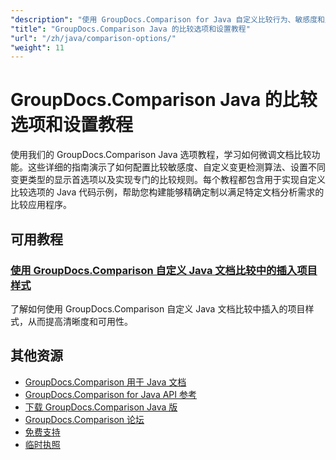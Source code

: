 ```yaml
---
"description": "使用 GroupDocs.Comparison for Java 自定义比较行为、敏感度和显示选项的分步教程。"
"title": "GroupDocs.Comparison Java 的比较选项和设置教程"
"url": "/zh/java/comparison-options/"
"weight": 11
---
```


# GroupDocs.Comparison Java 的比较选项和设置教程

使用我们的 GroupDocs.Comparison Java 选项教程，学习如何微调文档比较功能。这些详细的指南演示了如何配置比较敏感度、自定义变更检测算法、设置不同变更类型的显示首选项以及实现专门的比较规则。每个教程都包含用于实现自定义比较选项的 Java 代码示例，帮助您构建能够精确定制以满足特定文档分析需求的比较应用程序。

## 可用教程

### [使用 GroupDocs.Comparison 自定义 Java 文档比较中的插入项目样式](./groupdocs-comparison-java-custom-inserted-item-styles/)
了解如何使用 GroupDocs.Comparison 自定义 Java 文档比较中插入的项目样式，从而提高清晰度和可用性。

## 其他资源

- [GroupDocs.Comparison 用于 Java 文档](https://docs.groupdocs.com/comparison/java/)
- [GroupDocs.Comparison for Java API 参考](https://reference.groupdocs.com/comparison/java/)
- [下载 GroupDocs.Comparison Java 版](https://releases.groupdocs.com/comparison/java/)
- [GroupDocs.Comparison 论坛](https://forum.groupdocs.com/c/comparison)
- [免费支持](https://forum.groupdocs.com/)
- [临时执照](https://purchase.groupdocs.com/temporary-license/)
